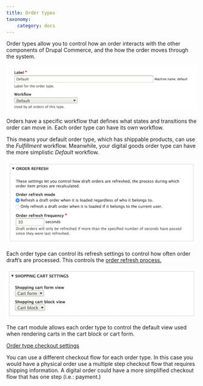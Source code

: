 ```yaml
---
title: Order types
taxonomy:
    category: docs
---
```


Order types allow you to control how an order interacts with the other
components of Drupal Commerce, and the how the order moves through the
system.

![Order workflow settings](../images/order-types-workflow.png)

Orders have a specific workflow that defines what states and transitions
the order can move in. Each order type can have its own workflow.

This means your default order type, which has shippable products, can
use the *Fulfillment* workflow. Meanwhile, your digital goods order type
can have the more simplistic *Default* workflow.

![Order refresh settings](../images/order-types-refresh.png)

Each order type can control its refresh settings to control how often
order draft’s are processed. This controls the [order refresh
process.](../03.order-processing)

![Order type cart settings](../images/order-types-cart.png)

The cart module allows each order type to control the default view used
when rendering carts in the cart block or cart form.

[Order type checkout settings](../images/order-types-checkout.png)

You can use a different checkout flow for each order type. In this case
you would have a physical order use a multiple step checkout flow that
requires shipping information. A digital order could have a more
simplified checkout flow that has one step (i.e.: payment.)
